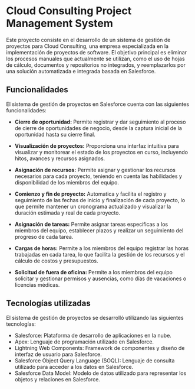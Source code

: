 # Cloud Consulting Project Management System

Este proyecto consiste en el desarrollo de un sistema de gestión de proyectos para Cloud Consulting, una empresa especializada en la implementación de proyectos de software. El objetivo principal es eliminar los procesos manuales que actualmente se utilizan, como el uso de hojas de cálculo, documentos y repositorios no integrados, y reemplazarlos por una solución automatizada e integrada basada en Salesforce.

## Funcionalidades

El sistema de gestión de proyectos en Salesforce cuenta con las siguientes funcionalidades:

- **Cierre de oportunidad:** Permite registrar y dar seguimiento al proceso de cierre de oportunidades de negocio, desde la captura inicial de la oportunidad hasta su cierre final.

- **Visualización de proyectos:** Proporciona una interfaz intuitiva para visualizar y monitorear el estado de los proyectos en curso, incluyendo hitos, avances y recursos asignados.

- **Asignación de recursos:** Permite asignar y gestionar los recursos necesarios para cada proyecto, teniendo en cuenta las habilidades y disponibilidad de los miembros del equipo.

- **Comienzo y fin de proyecto:** Automatica y facilita el registro y seguimiento de las fechas de inicio y finalización de cada proyecto, lo que permite mantener un cronograma actualizado y visualizar la duración estimada y real de cada proyecto.

- **Asignación de tareas:** Permite asignar tareas específicas a los miembros del equipo, establecer plazos y realizar un seguimiento del progreso de cada tarea.

- **Cargas de horas:** Permite a los miembros del equipo registrar las horas trabajadas en cada tarea, lo que facilita la gestión de los recursos y el cálculo de costos y presupuestos.

- **Solicitud de fuera de oficina:** Permite a los miembros del equipo solicitar y gestionar permisos y ausencias, como días de vacaciones o licencias médicas.

## Tecnologías utilizadas

El sistema de gestión de proyectos se desarrolló utilizando las siguientes tecnologías:

- Salesforce: Plataforma de desarrollo de aplicaciones en la nube.
- Apex: Lenguaje de programación utilizado en Salesforce.
- Lightning Web Components: Framework de componentes y diseño de interfaz de usuario para Salesforce.
- Salesforce Object Query Language (SOQL): Lenguaje de consulta utilizado para acceder a los datos en Salesforce.
- Salesforce Data Model: Modelo de datos utilizado para representar los objetos y relaciones en Salesforce.